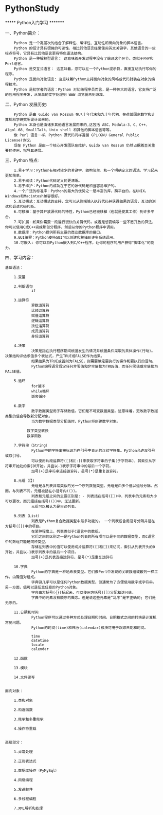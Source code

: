 # PythonStudy

***** Python入门学习 *******


一、Python简介：

        Python 是一个高层次的结合了解释性、编译性、互动性和面向对象的脚本语言。
        Python 的设计具有很强的可读性，相比其他语言经常使用英文关键字，其他语言的一些标点符号，它具有比其他语言更有特色语法结构。
        Python 是一种解释型语言： 这意味着开发过程中没有了编译这个环节。类似于PHP和Perl语言。
        Python 是交互式语言： 这意味着，您可以在一个Python提示符，直接互动执行写你的程序。
        Python 是面向对象语言: 这意味着Python支持面向对象的风格或代码封装在对象的编程技术。
        Python 是初学者的语言：Python 对初级程序员而言，是一种伟大的语言，它支持广泛的应用程序开发，从简单的文字处理到 WWW 浏览器再到游戏。


二、Python 发展历史:

        Python 是由 Guido van Rossum 在八十年代末和九十年代初，在荷兰国家数学和计算机科学研究所设计出来的。
        Python 本身也是由诸多其他语言发展而来的,这包括 ABC、Modula-3、C、C++、Algol-68、SmallTalk、Unix shell 和其他的脚本语言等等。
        像 Perl 语言一样，Python 源代码同样遵循 GPL(GNU General Public License)协议。
        现在 Python 是由一个核心开发团队在维护，Guido van Rossum 仍然占据着至关重要的作用，指导其进展。


三、Python 特点:

        1.易于学习：Python有相对较少的关键字，结构简单，和一个明确定义的语法，学习起来更加简单。
        2.易于阅读：Python代码定义的更清晰。
        3.易于维护：Python的成功在于它的源代码是相当容易维护的。
        4.一个广泛的标准库：Python的最大的优势之一是丰富的库，跨平台的，在UNIX，Windows和Macintosh兼容很好。
        5.互动模式：互动模式的支持，您可以从终端输入执行代码并获得结果的语言，互动的测试和调试代码片断。
        6.可移植：基于其开放源代码的特性，Python已经被移植（也就是使其工作）到许多平台。
        7.可扩展：如果你需要一段运行很快的关键代码，或者是想要编写一些不愿开放的算法，你可以使用C或C++完成那部分程序，然后从你的Python程序中调用。
        8.数据库：Python提供所有主要的商业数据库的接口。
        9.GUI编程：Python支持GUI可以创建和移植到许多系统调用。
        10.可嵌入: 你可以将Python嵌入到C/C++程序，让你的程序的用户获得"脚本化"的能力。


四、学习内容：

    基础语法：

        1.变量

        2.判断语句
                if

        3.运算符
                算数运算符
                比较运算符
                赋值运算符
                逻辑运算符
                按位运算符
                成员运算符
                身份运算符

        4.决策
                决策是指在执行程序期间根据发生的情况并根据条件采取的具体操作(行动)。决策结构评估求值多个表达式，产生TRUE或FALSE作为结果。
                如果结果为TRUE或否则为FALSE，则需要确定要执行的操作和要执行的语句。
                Python编程语言假定任何非零值和非空值都为TRUE值，而任何零值或空值都为FALSE值。

        5.循环
                for循环
                while循环
                嵌套循环

        6.数字
                数字数据类型用于存储数值。它们是不可变数据类型。这意味着，更改数字数据类型的值会导致新分配对象。
                当为数字数据类型分配值时，Python将创建数字对象。

              数字类型转换
              数学函数

        7.字符串（String）
                Python中的字符串被标识为在引号中表示的连续字符集。Python允许双引号或双引号。
                可以使用片段运算符([]和[:])来获取字符串的子集(子字符串)，其索引从字符串开始处的索引0开始，并且以-1表示字符串中的最后一个字符。
                加号(+)是字符串连接运算符，星号(*)是重复运算符。

        8.元组（【】）
                元组是与列表非常类似的另一个序列数据类型。元组是由多个值以逗号分隔。然而，与列表不同，元组被括在小括号内(())。
                列表和元组之间的主要区别是: - 列表括在括号([])中，列表中的元素和大小可以更改，而元组括在括号(())中，无法更新。
                元组可以被认为是只读列表。

        9.列表（List）
                列表是Python复合数据类型中最多功能的。 一个列表包含用逗号分隔并括在方括号([])中的项目。
                在某种程度上，列表类似于C语言中的数组。
                它们之间的区别之一是Python列表的所有项可以是不同的数据类型，而C语言中的数组只能是同种类型。
                存储在列表中的值可以使用切片运算符([]和[])来访问，索引从列表开头的0开始，并且以-1表示列表中的最后一个项目。
                加号(+)是列表连接运算符，星号(*)是重复运算符

        10.字典
                Python的字典是一种哈希表类型。它们像Perl中发现的关联数组或散列一样工作，由键值对组成。
                字典键几乎可以是任何Python数据类型，但通常为了方便使用数字或字符串。另一方面，值可以是任意任意的Python对象。
                字典由大括号({})括起来，可以使用方括号([])分配和访问值。
                字典中的元素没有顺序的概念。但是说这些元素是“乱序”是不正确的; 它们是无序的。

        11.日期和时间
                Python程序可以通过多种方式处理日期和时间。日期格式之间的转换是计算机常见问题。
                Python的时间(time)和日历(calendar)模块可用于跟踪日期和时间。

                time
                datetime
                locale
                calendar

        12.函数

        13.模块

        14.文件读写


    面向对象：

        1.类和对象

        2.构造函数

        3.继承和多重继承

        4.操作符重载


    高级部分：

        1.异常处理

        2.正则表达式

        3.数据库操作（PyMySql）

        4.网络编程

        5.发送邮件

        6.多线程编程

        7.XML解析和处理



